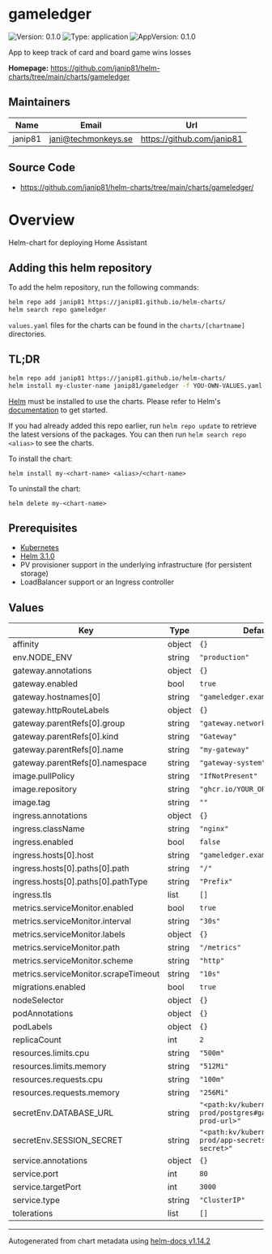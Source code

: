 # gameledger

![Version: 0.1.0](https://img.shields.io/badge/Version-0.1.0-informational?style=flat-square) ![Type: application](https://img.shields.io/badge/Type-application-informational?style=flat-square) ![AppVersion: 0.1.0](https://img.shields.io/badge/AppVersion-0.1.0-informational?style=flat-square)

App to keep track of card and board game wins losses

**Homepage:** <https://github.com/janip81/helm-charts/tree/main/charts/gameledger>

## Maintainers

| Name | Email | Url |
| ---- | ------ | --- |
| janip81 | <jani@techmonkeys.se> | <https://github.com/janip81> |

## Source Code

* <https://github.com/janip81/helm-charts/tree/main/charts/gameledger/>

# Overview
Helm-chart for deploying Home Assistant

## Adding this helm repository

To add the helm repository, run the following commands:

```bash
helm repo add janip81 https://janip81.github.io/helm-charts/
helm search repo gameledger
```

`values.yaml` files for the charts can be found in the `charts/[chartname]` directories.

## TL;DR

```bash
helm repo add janip81 https://janip81.github.io/helm-charts/
helm install my-cluster-name janip81/gameledger -f YOU-OWN-VALUES.yaml
```

[Helm](https://helm.sh) must be installed to use the charts.  Please refer to
Helm's [documentation](https://helm.sh/docs) to get started.

If you had already added this repo earlier, run `helm repo update` to retrieve
the latest versions of the packages.  You can then run `helm search repo
<alias>` to see the charts.

To install the <chart-name> chart:

    helm install my-<chart-name> <alias>/<chart-name>

To uninstall the chart:

    helm delete my-<chart-name>

## Prerequisites

- [Kubernetes](https://kubernetes.io/)
- [Helm 3.1.0](https://helm.sh)
- PV provisioner support in the underlying infrastructure (for persistent storage)
- LoadBalancer support or an Ingress controller

## Values

| Key | Type | Default | Description |
|-----|------|---------|-------------|
| affinity | object | `{}` |  |
| env.NODE_ENV | string | `"production"` |  |
| gateway.annotations | object | `{}` |  |
| gateway.enabled | bool | `true` |  |
| gateway.hostnames[0] | string | `"gameledger.example.com"` |  |
| gateway.httpRouteLabels | object | `{}` |  |
| gateway.parentRefs[0].group | string | `"gateway.networking.k8s.io"` |  |
| gateway.parentRefs[0].kind | string | `"Gateway"` |  |
| gateway.parentRefs[0].name | string | `"my-gateway"` |  |
| gateway.parentRefs[0].namespace | string | `"gateway-system"` |  |
| image.pullPolicy | string | `"IfNotPresent"` |  |
| image.repository | string | `"ghcr.io/YOUR_ORG/YOUR_REPO"` |  |
| image.tag | string | `""` |  |
| ingress.annotations | object | `{}` |  |
| ingress.className | string | `"nginx"` |  |
| ingress.enabled | bool | `false` |  |
| ingress.hosts[0].host | string | `"gameledger.example.com"` |  |
| ingress.hosts[0].paths[0].path | string | `"/"` |  |
| ingress.hosts[0].paths[0].pathType | string | `"Prefix"` |  |
| ingress.tls | list | `[]` |  |
| metrics.serviceMonitor.enabled | bool | `true` |  |
| metrics.serviceMonitor.interval | string | `"30s"` |  |
| metrics.serviceMonitor.labels | object | `{}` |  |
| metrics.serviceMonitor.path | string | `"/metrics"` |  |
| metrics.serviceMonitor.scheme | string | `"http"` |  |
| metrics.serviceMonitor.scrapeTimeout | string | `"10s"` |  |
| migrations.enabled | bool | `true` |  |
| nodeSelector | object | `{}` |  |
| podAnnotations | object | `{}` |  |
| podLabels | object | `{}` |  |
| replicaCount | int | `2` |  |
| resources.limits.cpu | string | `"500m"` |  |
| resources.limits.memory | string | `"512Mi"` |  |
| resources.requests.cpu | string | `"100m"` |  |
| resources.requests.memory | string | `"256Mi"` |  |
| secretEnv.DATABASE_URL | string | `"<path:kv/kubernetes/k8s-prod/postgres#gameledger-prod-url>"` |  |
| secretEnv.SESSION_SECRET | string | `"<path:kv/kubernetes/k8s-prod/app-secrets#session-secret>"` |  |
| service.annotations | object | `{}` |  |
| service.port | int | `80` |  |
| service.targetPort | int | `3000` |  |
| service.type | string | `"ClusterIP"` |  |
| tolerations | list | `[]` |  |

----------------------------------------------
Autogenerated from chart metadata using [helm-docs v1.14.2](https://github.com/norwoodj/helm-docs/releases/v1.14.2)